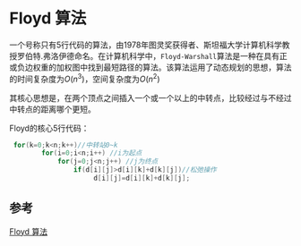 # Floyd 算法

一个号称只有5行代码的算法，由1978年图灵奖获得者、斯坦福大学计算机科学教授罗伯特.弗洛伊德命名。在计算机科学中，```Floyd-Warshall```算法是一种在具有正或负边权重的加权图中找到最短路径的算法。该算法运用了动态规划的思想，算法的时间复杂度为$O(n^3)$，空间复杂度为$O(n^2)$

其核心思想是，在两个顶点之间插入一个或一个以上的中转点，比较经过与不经过中转点的距离哪个更短。

Floyd的核心5行代码：

```java
 for(k=0;k<n;k++)//中转站0~k
        for(i=0;i<n;i++) //i为起点
            for(j=0;j<n;j++) //j为终点
                if(d[i][j]>d[i][k]+d[k][j])//松弛操作 
                     d[i][j]=d[i][k]+d[k][j]; 
```



## 参考

[Floyd 算法](https://zhuanlan.zhihu.com/p/72248451)